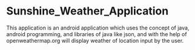 # Sunshine_Weather_Application
This application is an android application which uses the concept of java, android programming,
and libraries of java like json, and with the help of openweathermap.org will display weather of location input by the user.
